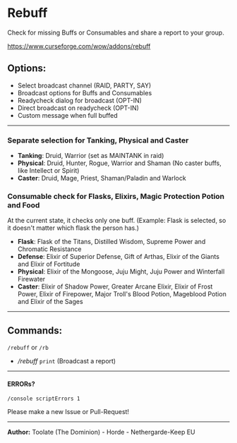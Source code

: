 # Rebuff
Check for missing Buffs or Consumables and share a report to your group.

https://www.curseforge.com/wow/addons/rebuff

## Options:
* Select broadcast channel (RAID, PARTY, SAY)
* Broadcast options for Buffs and Consumables
* Readycheck dialog for broadcast (OPT-IN)
* Direct broadcast on readycheck (OPT-IN)
* Custom message when full buffed

---

### Separate selection for Tanking, Physical and Caster
  * **Tanking**: Druid, Warrior (set as MAINTANK in raid)
  * **Physical**: Druid, Hunter, Rogue, Warrior and Shaman (No caster buffs, like Intellect or Spirit)
  * **Caster**: Druid, Mage, Priest, Shaman/Paladin and Warlock
  
### Consumable check for Flasks, Elixirs, Magic Protection Potion and Food
At the current state, it checks only one buff.
(Example: Flask is selected, so it doesn't matter which flask the person has.)

  * **Flask**: Flask of the Titans, Distilled Wisdom, Supreme Power and Chromatic Resistance
  * **Defense**: Elixir of Superior Defense, Gift of Arthas, Elixir of the Giants and Elixir of Fortitude
  * **Physical**: Elixir of the Mongoose, Juju Might, Juju Power and Winterfall Firewater
  * **Caster**: Elixir of Shadow Power, Greater Arcane Elixir, Elixir of Frost Power, Elixir of Firepower, Major Troll's Blood Potion, Mageblood Potion and  Elixir of the Sages


---

## Commands:
`/rebuff` or `/rb`
* */rebuff* `print` (Broadcast a report)

---

#### ERRORs?
`/console scriptErrors 1`

Please make a new Issue or Pull-Request!

--- 

**Author:** Toolate (The Dominion) - Horde - Nethergarde-Keep EU

